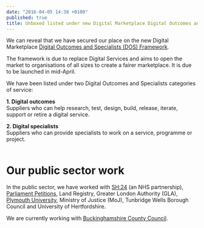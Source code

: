 ```yaml
---
date: "2016-04-05 14:38 +0100"
published: true
title: Unboxed listed under new Digital Marketplace Digital Outcomes and Specialists (DOS) Framework
---
```


We can reveal that we have secured our place on the new Digital Marketplace [Digital Outcomes and Specialists (DOS) Framework](https://digitalmarketplace.blog.gov.uk/2016/02/22/digital-outcomes-and-specialists-when-users-will-be-able-to-buy-and-sell-services/).<br/>

The framework is due to replace Digital Services and aims to open the market to organisations of all sizes to create a fairer marketplace. It is due to be launched in mid-April.<br/>

We have been listed under two Digital Outcomes and Specialists categories of service:<br/>

<b>1. Digital outcomes</b><br/>
Suppliers who can help research, test, design, build, release, iterate, support or retire a digital service.<br/>

<b>2. Digital specialists</b><br/>
Suppliers who can provide specialists to work on a service, programme or project.<br/>
<br/>

# Our public sector work
In the public sector, we have worked with [SH:24](https://unboxed.co/project-stories/sh24/) (an NHS partnership), [Parliament Petitions]( https://unboxed.co/project-stories/petitions/), Land Registry, Greater London Authority (GLA), [Plymouth University]( https://unboxed.co/project-stories/plymouth-university/), Ministry of Justice (MoJ), Tunbridge Wells Borough Council and University of Hertfordshire.

We are currently working with [Buckinghamshire County Council](https://unboxed.co/news/buckinghamshire-county-council-project-reaches-end-of-alpha-phase/).

